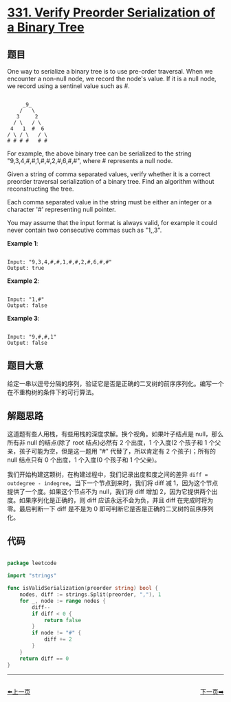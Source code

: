 # [331. Verify Preorder Serialization of a Binary Tree](https://leetcode.com/problems/verify-preorder-serialization-of-a-binary-tree/)

## 题目

One way to serialize a binary tree is to use pre-order traversal. When we encounter a non-null node, we record the node's value. If it is a null node, we record using a sentinel value such as #.

```

     _9_
    /   \
   3     2
  / \   / \
 4   1  #  6
/ \ / \   / \
# # # #   # #

```

For example, the above binary tree can be serialized to the string "9,3,4,#,#,1,#,#,2,#,6,#,#", where # represents a null node.

Given a string of comma separated values, verify whether it is a correct preorder traversal serialization of a binary tree. Find an algorithm without reconstructing the tree.

Each comma separated value in the string must be either an integer or a character '#' representing null pointer.

You may assume that the input format is always valid, for example it could never contain two consecutive commas such as "1,,3".

**Example 1**:

```

Input: "9,3,4,#,#,1,#,#,2,#,6,#,#"
Output: true

```

**Example 2**:

```

Input: "1,#"
Output: false

```
**Example 3**:

```

Input: "9,#,#,1"
Output: false

```

## 题目大意

给定一串以逗号分隔的序列，验证它是否是正确的二叉树的前序序列化。编写一个在不重构树的条件下的可行算法。

## 解题思路

这道题有些人用栈，有些用栈的深度求解。换个视角。如果叶子结点是 null，那么所有非 null 的结点(除了 root 结点)必然有 2 个出度，1 个入度(2 个孩子和 1 个父亲，孩子可能为空，但是这一题用 "#" 代替了，所以肯定有 2 个孩子)；所有的 null 结点只有 0 个出度，1 个入度(0 个孩子和 1 个父亲)。

我们开始构建这颗树，在构建过程中，我们记录出度和度之间的差异 `diff = outdegree - indegree`。当下一个节点到来时，我们将 diff 减 1，因为这个节点提供了一个度。如果这个节点不为 null，我们将 diff 增加 2，因为它提供两个出度。如果序列化是正确的，则 diff 应该永远不会为负，并且 diff 在完成时将为零。最后判断一下 diff 是不是为 0 即可判断它是否是正确的二叉树的前序序列化。

## 代码

```go

package leetcode

import "strings"

func isValidSerialization(preorder string) bool {
    nodes, diff := strings.Split(preorder, ","), 1
    for _, node := range nodes {
        diff--
        if diff < 0 {
            return false
        }
        if node != "#" {
            diff += 2
        }
    }
    return diff == 0
}

```


----------------------------------------------
<div style="display: flex;justify-content: space-between;align-items: center;">
<p><a href="https://books.halfrost.com/leetcode/ChapterFour/0300~0399/0329.Longest-Increasing-Path-in-a-Matrix/">⬅️上一页</a></p>
<p><a href="https://books.halfrost.com/leetcode/ChapterFour/0300~0399/0337.House-Robber-III/">下一页➡️</a></p>
</div>
